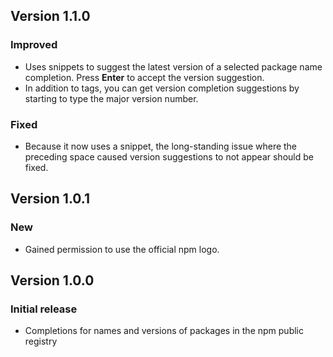 ## Version 1.1.0

### Improved

- Uses snippets to suggest the latest version of a selected package name completion. Press **Enter** to accept the version suggestion.
- In addition to tags, you can get version completion suggestions by starting to type the major version number.

### Fixed

- Because it now uses a snippet, the long-standing issue where the preceding space caused version suggestions to not appear should be fixed.

## Version 1.0.1

### New

- Gained permission to use the official npm logo.

## Version 1.0.0

### Initial release

- Completions for names and versions of packages in the npm public registry
